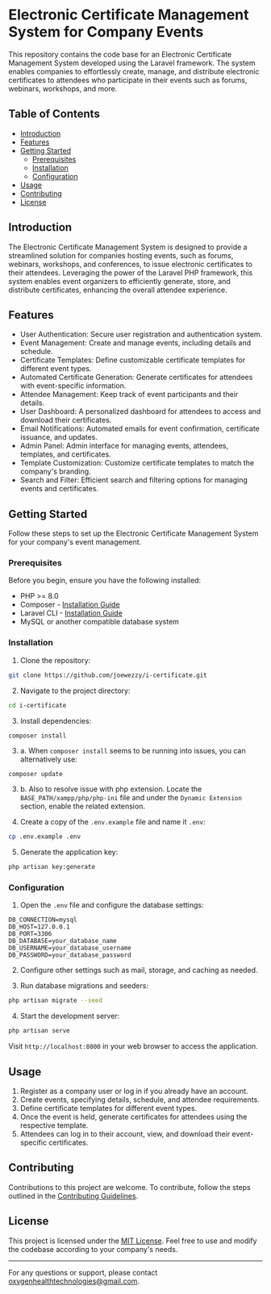 # Electronic Certificate Management System for Company Events

This repository contains the code base for an Electronic Certificate Management System developed using the Laravel framework. The system enables companies to effortlessly create, manage, and distribute electronic certificates to attendees who participate in their events such as forums, webinars, workshops, and more.

## Table of Contents

- [Introduction](#introduction)
- [Features](#features)
- [Getting Started](#getting-started)
  - [Prerequisites](#prerequisites)
  - [Installation](#installation)
  - [Configuration](#configuration)
- [Usage](#usage)
- [Contributing](#contributing)
- [License](#license)

## Introduction

The Electronic Certificate Management System is designed to provide a streamlined solution for companies hosting events, such as forums, webinars, workshops, and conferences, to issue electronic certificates to their attendees. Leveraging the power of the Laravel PHP framework, this system enables event organizers to efficiently generate, store, and distribute certificates, enhancing the overall attendee experience.

## Features

- User Authentication: Secure user registration and authentication system.
- Event Management: Create and manage events, including details and schedule.
- Certificate Templates: Define customizable certificate templates for different event types.
- Automated Certificate Generation: Generate certificates for attendees with event-specific information.
- Attendee Management: Keep track of event participants and their details.
- User Dashboard: A personalized dashboard for attendees to access and download their certificates.
- Email Notifications: Automated emails for event confirmation, certificate issuance, and updates.
- Admin Panel: Admin interface for managing events, attendees, templates, and certificates.
- Template Customization: Customize certificate templates to match the company's branding.
- Search and Filter: Efficient search and filtering options for managing events and certificates.

## Getting Started

Follow these steps to set up the Electronic Certificate Management System for your company's event management.

### Prerequisites

Before you begin, ensure you have the following installed:

- PHP >= 8.0
- Composer - [Installation Guide](https://getcomposer.org/doc/00-intro.md)
- Laravel CLI - [Installation Guide](https://laravel.com/docs/10.x/installation)
- MySQL or another compatible database system

### Installation

1. Clone the repository:

```bash
git clone https://github.com/joewezzy/i-certificate.git
```

2. Navigate to the project directory:

```bash
cd i-certificate
```

3. Install dependencies:

```bash
composer install
```

3. a. When `composer install` seems to be running into issues, you can alternatively use:
``` 
composer update
```

3. b. Also to resolve issue with php extension.
        Locate the `BASE_PATH/xampp/php/php-ini` file and under the `Dynamic Extension` section, enable the related extension.

4. Create a copy of the `.env.example` file and name it `.env`:

```bash
cp .env.example .env
```

5. Generate the application key:

```bash
php artisan key:generate
```

### Configuration

1. Open the `.env` file and configure the database settings:

```dotenv
DB_CONNECTION=mysql
DB_HOST=127.0.0.1
DB_PORT=3306
DB_DATABASE=your_database_name
DB_USERNAME=your_database_username
DB_PASSWORD=your_database_password
```

2. Configure other settings such as mail, storage, and caching as needed.

3. Run database migrations and seeders:

```bash
php artisan migrate --seed
```

4. Start the development server:

```bash
php artisan serve
```

Visit `http://localhost:8000` in your web browser to access the application.

## Usage

1. Register as a company user or log in if you already have an account.
2. Create events, specifying details, schedule, and attendee requirements.
3. Define certificate templates for different event types.
4. Once the event is held, generate certificates for attendees using the respective template.
5. Attendees can log in to their account, view, and download their event-specific certificates.

## Contributing

Contributions to this project are welcome. To contribute, follow the steps outlined in the [Contributing Guidelines](CONTRIBUTING.md).

## License

This project is licensed under the [MIT License](LICENSE). Feel free to use and modify the codebase according to your company's needs.

---

For any questions or support, please contact [oxygenhealthtechnologies@gmail.com](mailto:oxygenhealthtechnologies@gmail.com).
